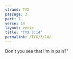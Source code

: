 ```yaml
---
strand: TYX
passage: 3
part: 1
verse: 14
layout: verse
title: "TYX 3:14"
permalink: /TYX/3/14/
---
```

Don't you see that I'm in pain?"
